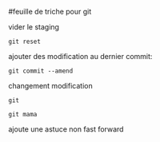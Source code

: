 #feuille de triche pour git 

vider le staging
```
git reset
```
ajouter des modification au dernier commit:
```
git commit --amend
```

changement modification
```
git 
```
```
git mama
```
ajoute une astuce non fast forward
